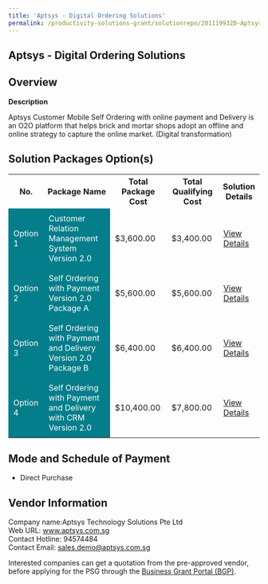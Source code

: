 ```yaml
---
title: 'Aptsys - Digital Ordering Solutions'
permalink: /productivity-solutions-grant/solutionrepo/201119932D-Aptsys--Dgtl-Ordrng-Solutons
---
```


## Aptsys - Digital Ordering Solutions

## Overview

**Description**

Aptsys Customer Mobile Self Ordering with online payment and Delivery is an O2O platform that helps brick and mortar shops adopt an offline and online strategy to capture the online market. (Digital transformation)

## Solution Packages Option(s)

<table>
<tr>
<th><b>No.</b></th>
<th><b>Package Name</b></th>
<th><b>Total Package Cost</b></th>
<th><b>Total Qualifying Cost</b></th>
<th><b>Solution Details</b></th>
</tr>
<tr>
<td style='padding: 10px; background-color: #037E8A; color: #FFFFFF;'>Option 1</td>
<td style='padding: 10px; background-color: #037E8A; color: #FFFFFF;'>Customer Relation Management System Version 2.0</td>
<td style='padding: 10px;'>$3,600.00</td>
<td style='padding: 10px;'>$3,400.00</td>
<td style='padding: 10px;'><a href='/images/psg/Aptsys_Digital_Ordering_Sol_Desensitised_Annex3_Part1.pdf' target='_blank'>View Details</a></td>
</tr>
<tr>
<td style='padding: 10px; background-color: #037E8A; color: #FFFFFF;'>Option 2</td>
<td style='padding: 10px; background-color: #037E8A; color: #FFFFFF;'>Self Ordering with Payment Version 2.0 Package A</td>
<td style='padding: 10px;'>$5,600.00</td>
<td style='padding: 10px;'>$5,600.00</td>
<td style='padding: 10px;'><a href='/images/psg/Aptsys_Digital_Ordering_Sol_Desensitised_Annex3_Part2.pdf' target='_blank'>View Details</a></td>
</tr>
<tr>
<td style='padding: 10px; background-color: #037E8A; color: #FFFFFF;'>Option 3</td>
<td style='padding: 10px; background-color: #037E8A; color: #FFFFFF;'>Self Ordering with Payment and Delivery Version 2.0 Package B</td>
<td style='padding: 10px;'>$6,400.00</td>
<td style='padding: 10px;'>$6,400.00</td>
<td style='padding: 10px;'><a href='/images/psg/Aptsys_Digital_Ordering_Sol_Desensitised_Annex3_Part3.pdf' target='_blank'>View Details</a></td>
</tr>
<tr>
<td style='padding: 10px; background-color: #037E8A; color: #FFFFFF;'>Option 4</td>
<td style='padding: 10px; background-color: #037E8A; color: #FFFFFF;'>Self Ordering with Payment and Delivery with CRM Version 2.0</td>
<td style='padding: 10px;'>$10,400.00</td>
<td style='padding: 10px;'>$7,800.00</td>
<td style='padding: 10px;'><a href='/images/psg/Aptsys_Digital_Ordering_Sol_Desensitised_Annex3_Part4.pdf' target='_blank'>View Details</a></td>
</tr>
</table>

## Mode and Schedule of Payment

 - Direct Purchase

## Vendor Information

 Company name:Aptsys Technology Solutions Pte Ltd<br>Web URL: www.aptsys.com.sg <br>Contact Hotline: 94574484<br>Contact Email: sales.demo@aptsys.com.sg 

Interested companies can get a quotation from the pre-approved vendor, before applying for the PSG through the <a href='https://www.businessgrants.gov.sg/' target='_blank' rel='noopener'>Business Grant Portal (BGP)</a>.

<script src="/jquery/resize-tables.js"></script>
